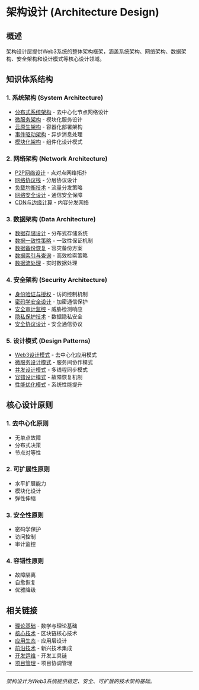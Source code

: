 # 架构设计 (Architecture Design)

## 概述

架构设计层提供Web3系统的整体架构框架，涵盖系统架构、网络架构、数据架构、安全架构和设计模式等核心设计领域。

## 知识体系结构

### 1. 系统架构 (System Architecture)

- [分布式系统架构](01_System_Architecture/01_Distributed_System_Architecture.md) - 去中心化节点网络设计
- [微服务架构](01_System_Architecture/02_Microservices_Architecture.md) - 模块化服务设计
- [云原生架构](01_System_Architecture/03_Cloud_Native_Architecture.md) - 容器化部署架构
- [事件驱动架构](01_System_Architecture/04_Event_Driven_Architecture.md) - 异步消息处理
- [模块化架构](01_System_Architecture/05_Modular_Architecture.md) - 组件化设计模式

### 2. 网络架构 (Network Architecture)

- [P2P网络设计](02_Network_Architecture/01_P2P_Network_Design.md) - 点对点网络拓扑
- [网络协议栈](02_Network_Architecture/02_Network_Protocol_Stack.md) - 分层协议设计
- [负载均衡技术](02_Network_Architecture/03_Load_Balancing.md) - 流量分发策略
- [网络安全设计](02_Network_Architecture/04_Network_Security.md) - 通信安全保障
- [CDN与边缘计算](02_Network_Architecture/05_CDN_Edge_Computing.md) - 内容分发网络

### 3. 数据架构 (Data Architecture)

- [数据存储设计](03_Data_Architecture/01_Data_Storage_Design.md) - 分布式存储系统
- [数据一致性策略](03_Data_Architecture/02_Data_Consistency.md) - 一致性保证机制
- [数据备份恢复](03_Data_Architecture/03_Data_Backup_Recovery.md) - 容灾备份方案
- [数据索引与查询](03_Data_Architecture/04_Data_Indexing.md) - 高效检索策略
- [数据流处理](03_Data_Architecture/05_Data_Streaming.md) - 实时数据处理

### 4. 安全架构 (Security Architecture)

- [身份验证与授权](04_Security_Architecture/01_Authentication_Authorization.md) - 访问控制机制
- [密码学安全设计](04_Security_Architecture/02_Cryptographic_Security.md) - 加密通信保护
- [安全审计监控](04_Security_Architecture/03_Security_Audit.md) - 威胁检测响应
- [隐私保护技术](04_Security_Architecture/04_Privacy_Protection.md) - 数据隐私安全
- [安全协议设计](04_Security_Architecture/05_Security_Protocols.md) - 安全通信协议

### 5. 设计模式 (Design Patterns)

- [Web3设计模式](05_Design_Patterns/01_Web3_Design_Patterns.md) - 去中心化应用模式
- [微服务设计模式](05_Design_Patterns/02_Microservices_Patterns.md) - 服务间协作模式
- [并发设计模式](05_Design_Patterns/03_Concurrency_Patterns.md) - 多线程同步模式
- [容错设计模式](05_Design_Patterns/04_Fault_Tolerance_Patterns.md) - 故障恢复机制
- [性能优化模式](05_Design_Patterns/05_Performance_Patterns.md) - 系统性能提升

## 核心设计原则

### 1. 去中心化原则

- 无单点故障
- 分布式决策
- 节点对等性

### 2. 可扩展性原则

- 水平扩展能力
- 模块化设计
- 弹性伸缩

### 3. 安全性原则

- 密码学保护
- 访问控制
- 审计监控

### 4. 容错性原则

- 故障隔离
- 自愈恢复
- 优雅降级

## 相关链接

- [理论基础](../01_Theoretical_Foundations/) - 数学与理论基础
- [核心技术](../02_Core_Technologies/) - 区块链核心技术
- [应用生态](../04_Application_Ecosystem/) - 应用层设计
- [前沿技术](../05_Advanced_Technologies/) - 新兴技术集成
- [开发运维](../06_Development_Operations/) - 开发工具链
- [项目管理](../07_Project_Management/) - 项目协调管理

---

*架构设计为Web3系统提供稳定、安全、可扩展的技术架构基础。*
